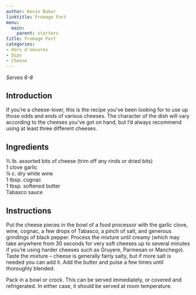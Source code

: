 ```yaml
---
author: Kevin Baker
linktitle: Fromage Fort
menu:
  main:
    parent: starters
title: Fromage Fort
categories:
- Hors d'oeuvres 
- Dips
- Cheese
---
```

*Serves 6-8*

## Introduction

If you’re a cheese-lover, this is the recipe you’ve been looking for to use up those odds and ends of various cheeses. The character of the dish will vary according to the cheeses you’ve got on hand, but I’d always recommend using at least three different cheeses. 

## Ingredients

<div class="ingredient-list">

½ lb. assorted bits of cheese (trim off any rinds or dried bits)  
1 clove garlic  
¼ c. dry white wine  
1 tbsp. cognac  
1 tbsp. softened butter  
Tabasco sauce   

</div>

## Instructions

Put the cheese pieces in the bowl of a food processor with the garlic clove, wine, cognac, a few drops of Tabasco, a pinch of salt, and generous grindings of black pepper. Process the mixture until creamy (which may take anywhere from 30 seconds for very soft cheeses up to several minutes if you’re using harder cheeses such as Gruyere, Parmesan or Manchego).  Taste the mixture – cheese is generally fairly salty, but if more salt is needed you can add it. Add the butter and pulse a few times until thoroughly blended.

Pack in a bowl or crock. This can be served immediately, or covered and refrigerated. In either case, it should be served at room temperature. 
